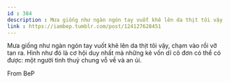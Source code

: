 ```yaml
---
id : 384
description : Mưa giống như ngàn ngón tay vuốt khẽ lên da thịt tôi vậy, chạm vào rồi vỡ tan ra. Hình như đó là cơ hội duy nhất mà những kẻ vốn dĩ cô đơn có thể có được một người tình thuỷ chung vỗ về và an ủi.
link : https://iambep.tumblr.com/post/124127628451
---
```


Mưa giống như ngàn ngón tay vuốt khẽ lên da thịt tôi vậy, chạm vào rồi vỡ
tan ra. Hình như đó là cơ hội duy nhất mà những kẻ vốn dĩ cô đơn có thể
có được: một người tình thuỷ chung vỗ về và an ủi.

From BeP